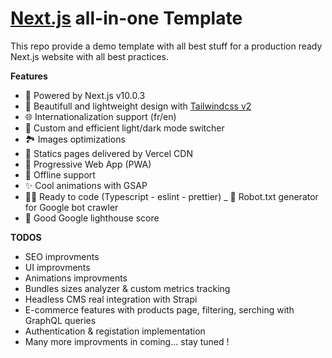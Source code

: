# [Next.js](https://nextjs.org/) all-in-one Template 

This repo provide a demo template with all best stuff for a production ready Next.js website with all best practices.

**Features**

- 🚀 Powered by Next.js v10.0.3
- 🍃 Beautifull and lightweight design with [Tailwindcss v2](https://tailwindcss.com)
- 🌐 Internationalization support (fr/en)
- 🌙 Custom and efficient light/dark mode switcher
- 🏞 Images optimizations
- 🔺 Statics pages delivered by Vercel CDN
- 📱 Progressive Web App (PWA)
- 📴 Offline support
- ✨ Cool animations with GSAP
- 👨‍💻 Ready to code (Typescript - eslint - prettier)
_ 🤖 Robot.txt generator for Google bot crawler
- 💯 Good Google lighthouse score



**TODOS** 

- SEO improvments
- UI improvments
- Animations improvments
- Bundles sizes analyzer & custom metrics tracking
- Headless CMS real integration with Strapi
- E-commerce features with products page, filtering, serching with GraphQL queries
- Authentication & registation implementation
- Many more improvments in coming... stay tuned !

